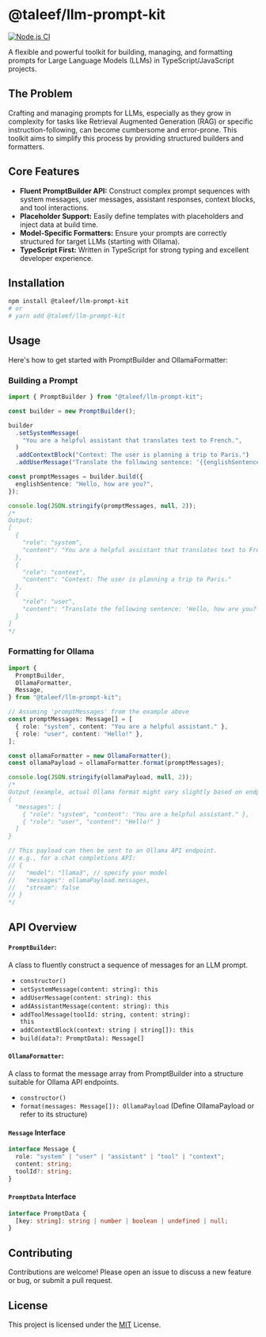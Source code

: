 # @taleef/llm-prompt-kit

[![Node.js CI](https://github.com/Taleef7/llm-prompt-kit/actions/workflows/node-ci.yml/badge.svg)](https://github.com/Taleef7/llm-prompt-kit/actions/workflows/node-ci.yml)

A flexible and powerful toolkit for building, managing, and formatting prompts for Large Language Models (LLMs) in TypeScript/JavaScript projects.

## The Problem

Crafting and managing prompts for LLMs, especially as they grow in complexity for tasks like Retrieval Augmented Generation (RAG) or specific instruction-following, can become cumbersome and error-prone. This toolkit aims to simplify this process by providing structured builders and formatters.

## Core Features

- **Fluent PromptBuilder API:** Construct complex prompt sequences with system messages, user messages, assistant responses, context blocks, and tool interactions.
- **Placeholder Support:** Easily define templates with placeholders and inject data at build time.
- **Model-Specific Formatters:** Ensure your prompts are correctly structured for target LLMs (starting with Ollama).
- **TypeScript First:** Written in TypeScript for strong typing and excellent developer experience.

## Installation

```bash
npm install @taleef/llm-prompt-kit
# or
# yarn add @taleef/llm-prompt-kit
```

## Usage

Here's how to get started with PromptBuilder and OllamaFormatter:

### Building a Prompt

```typescript
import { PromptBuilder } from "@taleef/llm-prompt-kit";

const builder = new PromptBuilder();

builder
  .setSystemMessage(
    "You are a helpful assistant that translates text to French.",
  )
  .addContextBlock("Context: The user is planning a trip to Paris.")
  .addUserMessage("Translate the following sentence: '{{englishSentence}}'");

const promptMessages = builder.build({
  englishSentence: "Hello, how are you?",
});

console.log(JSON.stringify(promptMessages, null, 2));
/*
Output:
[
  {
    "role": "system",
    "content": "You are a helpful assistant that translates text to French."
  },
  {
    "role": "context",
    "content": "Context: The user is planning a trip to Paris."
  },
  {
    "role": "user",
    "content": "Translate the following sentence: 'Hello, how are you?'"
  }
]
*/
```

### Formatting for Ollama

```typescript
import {
  PromptBuilder,
  OllamaFormatter,
  Message,
} from "@taleef/llm-prompt-kit";

// Assuming 'promptMessages' from the example above
const promptMessages: Message[] = [
  { role: "system", content: "You are a helpful assistant." },
  { role: "user", content: "Hello!" },
];

const ollamaFormatter = new OllamaFormatter();
const ollamaPayload = ollamaFormatter.format(promptMessages);

console.log(JSON.stringify(ollamaPayload, null, 2));
/*
Output (example, actual Ollama format might vary slightly based on endpoint):
{
  "messages": [
    { "role": "system", "content": "You are a helpful assistant." },
    { "role": "user", "content": "Hello!" }
  ]
}

// This payload can then be sent to an Ollama API endpoint.
// e.g., for a chat completions API:
// {
//   "model": "llama3", // specify your model
//   "messages": ollamaPayload.messages,
//   "stream": false
// }
*/
```

## API Overview

#### <code>PromptBuilder</code>:

A class to fluently construct a sequence of messages for an LLM prompt.

- <code>constructor()</code>
- <code>setSystemMessage(content: string): this</code>
- <code>addUserMessage(content: string): this</code>
- <code>addAssistantMessage(content: string): this</code>
- <code>addToolMessage(toolId: string, content: string): this</code>
- <code>addContextBlock(context: string | string[]): this</code>
- <code>build(data?: PromptData): Message[]</code>

#### <code>OllamaFormatter</code>:

A class to format the message array from PromptBuilder into a structure suitable for Ollama API endpoints.

- <code>constructor()</code>
- <code>format(messages: Message[]): OllamaPayload</code> (Define OllamaPayload or refer to its structure)

#### <code>Message</code> Interface

```typescript
interface Message {
  role: "system" | "user" | "assistant" | "tool" | "context";
  content: string;
  toolId?: string;
}
```

#### <code>PromptData</code> Interface

```typescript
interface PromptData {
  [key: string]: string | number | boolean | undefined | null;
}
```

## Contributing

Contributions are welcome! Please open an issue to discuss a new feature or bug, or submit a pull request.

## License

This project is licensed under the [MIT](https://opensource.org/license/mit) License.